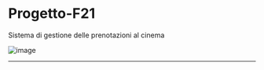 # Progetto-F21

Sistema di gestione delle prenotazioni al cinema

![image](https://user-images.githubusercontent.com/80333091/113708434-81895080-96e1-11eb-85db-60251d9deaf9.png)


***
